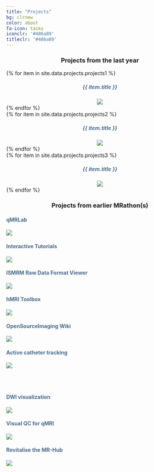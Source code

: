 ```yaml
---
title: "Projects"
bg: clrnew
color: about
fa-icon: tasks
iconclr: '#486a89'
titleclr: '#486a89'
---
```


<center><h3>Projects from the last year</h3></center>


<div class="row partners">
{% for item in site.data.projects.projects1 %}
  <div class="col s4 partner valign">
  <center>
    <h5 style="color: #486a89; text-align: center"> {{ item.title }}  </h5>
    <a href="{{ item.url }}" target="blank"><img  src="img/projects/{{ item.image }}"/></a>
</center>    
  </div>
  {% endfor %}
  </div>

<div class="row partners">
{% for item in site.data.projects.projects2 %}
  <div class="col s4 partner valign">
  <center>
    <h5 style="color: #486a89; text-align: center"> {{ item.title }}  </h5>
    <a href="{{ item.url }}" target="blank"><img  src="img/projects/{{ item.image }}"/></a>
</center>    
  </div>
  {% endfor %}
  </div>

<div class="row partners">
{% for item in site.data.projects.projects3 %}
  <div class="col s4 partner valign">
  <center>
    <h5 style="color: #486a89; text-align: center"> {{ item.title }}  </h5>
    <a href="{{ item.url }}" target="blank"><img  src="img/projects/{{ item.image }}"/></a>
</center>    
  </div>
  {% endfor %}
  </div>


<center><h3>Projects from earlier MRathon(s)</h3></center>
<div class="row">
  
  <div class="col s4">
     <h4 style="color: #486a89; text-align: left"> qMRLab </h4>
    <a href="https://github.com/mrathon/idea-pitches/issues/1" target="blank"><img src="img/projects/qmrlab.png"/></a>
   </div>

  <div class="col s4">
      <h4 style="color: #486a89; text-align: left"> Interactive Tutorials </h4>
    <a href="https://github.com/mrathon/idea-pitches/issues/2" target="blank"><img src="img/projects/inttut.gif"/></a>
  </div>

  <div class="col s4">
    <h4 style="color: #486a89; text-align: left"> ISMRM Raw Data Format Viewer </h4>
    <a href="https://github.com/mrathon/idea-pitches/issues/4" target="blank"><img src="img/projects/ismrmrd.png"/></a>  
</div>

</div>

<div class="row">

  <div class="col s4">
     <h4 style="color: #486a89; text-align: left"> hMRI Toolbox </h4>
    <a href="https://github.com/mrathon/idea-pitches/issues/5" target="blank"><img src="img/projects/hmri.jpg"/></a>
   </div>

  <div class="col s4">
    <h4 style="color: #486a89; text-align: left"> OpenSourceImaging Wiki </h4>
    <a href="https://github.com/mrathon/idea-pitches/issues/3" target="blank"><img src="img/projects/osi.jpg"/></a>
  </div>

  <div class="col s4">
     <h4 style="color: #486a89; text-align: left"> Active catheter tracking </h4>
    <a href="https://github.com/mrathon/idea-pitches/issues/9" target="blank"><img src="img/projects/cathater.png"/></a>
  </div>

</div>

<br><br>

<div class="row">

  <div class="col s4">
     <h4 style="color: #486a89; text-align: left"> DWI visualization </h4>
    <a href="https://github.com/mrathon/idea-pitches/issues/7" target="blank"><img src="img/projects/dwi.jpg"/></a>
  </div>

  <div class="col s4">
     <h4 style="color: #486a89; text-align: left"> Visual QC for qMRI </h4>
  <a href="https://github.com/raamana/visualqc" target="blank"><img src="img/projects/visual_qc.png"/></a> 
  </div>

  <div class="col s4">
     <h4 style="color: #486a89; text-align: left"> Revitalise the MR-Hub </h4>
    <a href="https://github.com/mrathon/idea-pitches/issues/6" target="blank"><img src="img/projects/mrhub.png"/></a>
</div>
   
</div>


